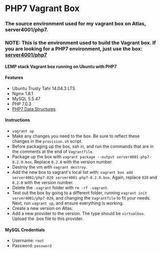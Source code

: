 # PHP7 Vagrant Box

### The source environment used for my vagrant box on Atlas, server4001/php7.

### NOTE: This is the environment used to build the Vagrant box. If you are looking for a PHP7 environment, just use the box: [server4001/php7](https://atlas.hashicorp.com/server4001/boxes/php7)

#### LEMP stack Vagrant box running on Ubuntu with PHP7

#### Features

* Ubuntu Trusty Tahr 14.04.3 LTS
* Nginx 1.8.1
* MySQL 5.5.47
* PHP 7.0.3
* [PHP7 Data Structures](https://github.com/php-ds/extension)

#### Instructions

* `vagrant up`
* Make any changes you need to the box. Be sure to reflect these changes in the `provision.sh` script.
* Before packaging up the box, ssh in, and run the commands that are in the comments at the end of `Vagrantfile`.
* Package up the box with `vagrant package --output server4001-php7-0.2.0.box`. Replace `0.2.0` with the version number.
* Destroy the vm with `vagrant destroy`.
* Add the new box to vagrant's local list with: `vagrant box add server4001/php7-020 server4001-php7-0.2.0.box`. Again, replace `020` and `0.2.0` with the version number.
* Delete the `.vagrant` folder with `rm -rf .vagrant`.
* Test out the box by going to a different folder, running `vagrant init server4001/php7-020`, and changing the `Vagrantfile` to fit your needs. Next, run `vagrant up`, and ensure everything is working.
* Create a new version on Atlas.
* Add a new provider to the version. The type should be `virtualbox`. Upload the .box file to this provider.

#### MySQL Credentials
* Username: `root`
* Password: `password`
